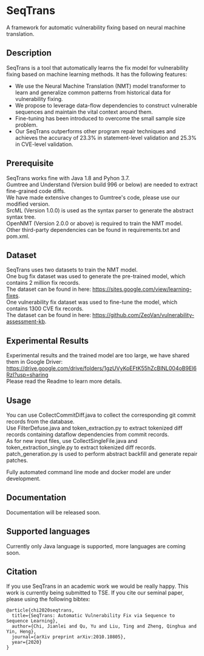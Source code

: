 # SeqTrans

A framework for automatic vulnerability fixing based on neural machine translation.  

## Description

SeqTrans is a tool that automatically learns the fix model for vulnerability fixing based on machine learning methods. It has the following features:
* We use the Neural Machine Translation (NMT) model transformer to learn and generalize common patterns from historical data for vulnerability fixing.  
* We propose to leverage data-flow dependencies to construct vulnerable sequences and maintain the vital context around them.
* Fine-tuning has been introduced to overcome the small sample size problem.
* Our SeqTrans outperforms other program repair techniques and achieves the accuracy of 23.3% in statement-level validation and 25.3% in CVE-level validation.

## Prerequisite

SeqTrans works fine with Java 1.8 and Pyhon 3.7.  
Gumtree and Understand (Version build 996 or below) are needed to extract fine-grained code diffs.   
We have made extensive changes to Gumtree's code, please use our modified version.  
SrcML (Version 1.0.0) is used as the syntax parser to generate the abstract syntax tree.  
OpenNMT (Version 2.0.0 or above) is required to train the NMT model.  
Other third-party dependencies can be found in requirements.txt and pom.xml. 

## Dataset
SeqTrans uses two datasets to train the NMT model.  
One bug fix dataset was used to generate the pre-trained model, which contains 2 million fix records.  
The dataset can be found in here: https://sites.google.com/view/learning-fixes.  
One vulnerability fix dataset was used to fine-tune the model, which contains 1300 CVE fix records.  
The dataset can be found in here: https://github.com/ZeoVan/vulnerability-assessment-kb.  

## Experimental Results
Experimental results and the trained model are too large, we have shared them in Google Driver:  
https://drive.google.com/drive/folders/1gzUVyKoEFtK55hZcBlNL004oB9El6RzI?usp=sharing  
Please read the Readme to learn more details. 

## Usage

You can use CollectCommitDiff.java to collect the corresponding git commit records from the database.  
Use FilterDefuse.java and token_extraction.py to extract tokenized diff records containing dataflow dependencies from commit records.  
As for new input files, use CollectSingleFile.java and token_extraction_single.py to extract tokenized diff records.  
patch_generation.py is used to perform abstract backfill and generate repair patches.  

Fully automated command line mode and docker model are under development.

## Documentation

Documentation will be released soon.

## Supported languages

Currently only Java language is supported, more languages are coming soon.

## Citation

If you use SeqTrans in an academic work we would be really happy. 
This work is currently being submitted to TSE. If you cite our seminal paper, please using the following bibtex:

```
@article{chi2020seqtrans,
  title={SeqTrans: Automatic Vulnerability Fix via Sequence to Sequence Learning},
  author={Chi, Jianlei and Qu, Yu and Liu, Ting and Zheng, Qinghua and Yin, Heng},
  journal={arXiv preprint arXiv:2010.10805},
  year={2020}
}
```
